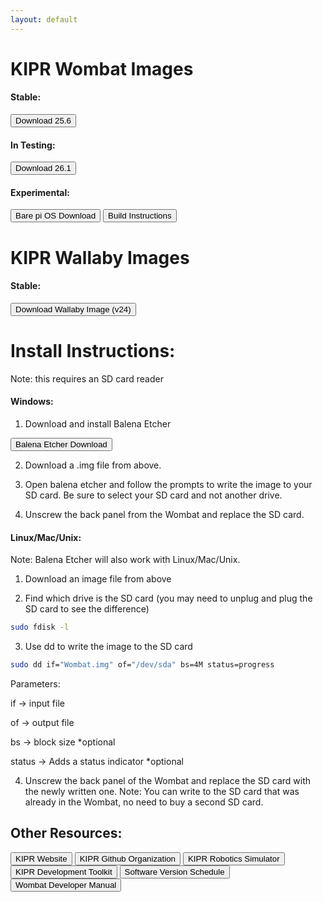 ```yaml
---
layout: default
---
```


# KIPR Wombat Images
#### Stable:
<button href="https://www.dropbox.com/s/xmg0iyrar9tj626/Wombat-25.6.img?dl=0">Download 25.6</button>

#### In Testing:
<button href="https://www.dropbox.com/s/gdd12xgpzzbuiv9/Wombat-26.1.img?dl=0">Download 26.1</button>

#### Experimental:
<button href="https://www.raspberrypi.com/software/operating-systems">Bare pi OS Download</button>
<button href="https://gist.github.com/Zacharyprime/c9d7918eccbbffd7f710ea69f464dd4d">Build Instructions</button>


# KIPR Wallaby Images
#### Stable:
<button href="https://www.dropbox.com/s/s6cnurla9fl9g29/Wallaby.img?dl=0">Download Wallaby Image (v24)</button>


# Install Instructions:
Note: this requires an SD card reader
#### Windows:
1) Download and install Balena Etcher

<button href="https://www.balena.io/etcher/">Balena Etcher Download</button>

2) Download a .img file from above.

3) Open balena etcher and follow the prompts to write the image to your SD card. Be sure to select your SD card and not another drive.

4) Unscrew the back panel from the Wombat and replace the SD card.



#### Linux/Mac/Unix:
Note: Balena Etcher will also work with Linux/Mac/Unix.

1) Download an image file from above


2) Find which drive is the SD card (you may need to unplug and plug the SD card to see the difference)
```sh
sudo fdisk -l
```
3) Use dd to write the image to the SD card
```sh
sudo dd if="Wombat.img" of="/dev/sda" bs=4M status=progress
```
Parameters:
<br>

if -> input file

of -> output file
  
bs -> block size *optional
  
status -> Adds a status indicator *optional 
  
4) Unscrew the back panel of the Wombat and replace the SD card with the newly written one.
Note: You can write to the SD card that was already in the Wombat, no need to buy a second SD card.

## Other Resources:
<button href="https://www.kipr.org/"> KIPR Website </button>
<button href="https://github.com/kipr"> KIPR Github Organization </button>
<button href="https://github.com/kipr/Simulator"> KIPR Robotics Simulator </button> <br>
<button href="https://github.com/kipr/KIPR-Development-Toolkit"> KIPR Development Toolkit </button>
<button href="https://github.com/orgs/kipr/projects/3"> Software Version Schedule </button>
<button href="https://github.com/kipr/KIPR-Development-Toolkit/blob/master/Docs/WombatDevManual.pdf"> Wombat Developer Manual </button>

